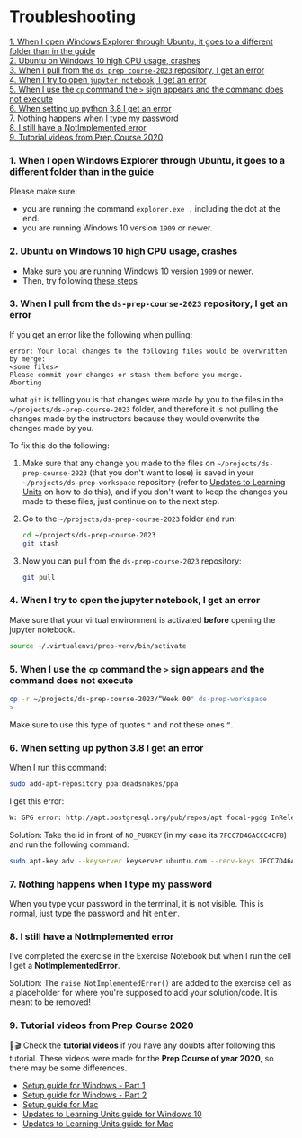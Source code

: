 # Troubleshooting

[1. When I open Windows Explorer through Ubuntu, it goes to a different folder than in the guide](#1-when-i-open-windows-explorer-through-ubuntu-it-goes-to-a-different-folder-than-in-the-guide)   
[2. Ubuntu on Windows 10 high CPU usage, crashes](#2-ubuntu-on-windows-10-high-cpu-usage-crashes)   
[3. When I pull from the `ds prep course-2023` repository, I get an error](#3-when-i-pull-from-the-ds-prep-course-2023-repository-i-get-an-error)   
[4. When I try to open `jupyter notebook`, I get an error](#4-when-i-try-to-open-the-jupyter-notebook-i-get-an-error)   
[5. When I use the `cp` command the `>` sign appears and the command does not execute](#5-when-i-use-the-cp-command-the--sign-appears-and-the-command-does-not-execute)   
[6. When setting up python 3.8 I get an error](#6-when-setting-up-python-38-i-get-an-error)   
[7. Nothing happens when I type my password](#7-nothing-happens-when-i-type-my-password)   
[8. I still have a NotImplemented error](#8-i-still-have-a-notimplemented-error)   
[9. Tutorial videos from Prep Course 2020](#9-tutorial-videos-from-prep-course-2020)

### 1. When I open Windows Explorer through Ubuntu, it goes to a different folder than in the guide

Please make sure:

- you are running the command `explorer.exe .` including the dot at the end.
- you are running Windows 10 version `1909` or newer.

### 2. Ubuntu on Windows 10 high CPU usage, crashes

- Make sure you are running Windows 10 version `1909` or newer.
- Then, try following [these steps](https://teckangaroo.com/enable-windows-10-virtual-machine-platform/)

### 3. When I pull from the `ds-prep-course-2023` repository, I get an error

If you get an error like the following when pulling:

```
error: Your local changes to the following files would be overwritten by merge:
<some files>
Please commit your changes or stash them before you merge.
Aborting
```

what `git` is telling you is that changes were made by you to the files in the `~/projects/ds-prep-course-2023` folder, and therefore it is not pulling the changes made by the instructors because they would overwrite the changes made by you.

To fix this do the following:

1. Make sure that any change you made to the files on `~/projects/ds-prep-course-2023`  (that you don't want to lose) is saved in your `~/projects/ds-prep-workspace` repository (refer to [Updates to Learning Units](weekly-workflow.md#1.4-Updates-of-the-learning-units) on how to do this), and if you don't want to keep the changes you made to these files, just continue on to the next step.
2. Go to the `~/projects/ds-prep-course-2023` folder and run:

    ```bash
    cd ~/projects/ds-prep-course-2023
    git stash
    ```

3. Now you can pull from the `ds-prep-course-2023` repository:

    ```bash
    git pull
    ```

### 4. When I try to open the jupyter notebook, I get an error

Make sure that your virtual environment is activated **before** opening the jupyter notebook.

```bash
source ~/.virtualenvs/prep-venv/bin/activate
```

### 5. When I use the `cp` command the `>` sign appears and the command does not execute

```bash
cp -r ~/projects/ds-prep-course-2023/“Week 00" ds-prep-workspace
>
```

Make sure to use this type of quotes `"` and not these ones `“`.

### 6. When setting up python 3.8 I get an error

When I run this command:

```bash
sudo add-apt-repository ppa:deadsnakes/ppa
```

I get this error:

```bash
W: GPG error: http://apt.postgresql.org/pub/repos/apt focal-pgdg InRelease: The following signatures couldn't be verified because the public key is not available: NO_PUBKEY 7FCC7D46ACCC4CF8
```

Solution: Take the id in front of `NO_PUBKEY` (in my case its `7FCC7D46ACCC4CF8`) and run the following command:

```bash
sudo apt-key adv --keyserver keyserver.ubuntu.com --recv-keys 7FCC7D46ACCC4CF8
```

### 7. Nothing happens when I type my password

When you type your password in the terminal, it is not visible. This is normal, just type the password and hit <kbd>enter</kbd>.

### 8. I still have a NotImplemented error

I've completed the exercise in the Exercise Notebook but when I run the cell I get a **NotImplementedError**.

Solution:
The `raise NotImplementedError()` are added to the exercise cell as a placeholder for where you're supposed to add your solution/code. It is meant to be removed!

### 9. Tutorial videos from Prep Course 2020

🎁🎬 Check the **tutorial videos** if you have any doubts after following this tutorial. These videos were made for the **Prep Course of year 2020**, so there may be some differences.

- [Setup guide for Windows - Part 1](https://www.youtube.com/watch?v=fWi3bYoHW18)
- [Setup guide for Windows - Part 2](https://www.youtube.com/watch?v=bnJOQHh9pJ4)
- [Setup guide for Mac](https://www.youtube.com/watch?v=qs0z4ibMFdU)
- [Updates to Learning Units guide for Windows 10](https://www.youtube.com/watch?v=Q2Cezm6ufrE)
- [Updates to Learning Units guide for Mac](https://www.youtube.com/watch?v=-fzIDfNBZ0I)
